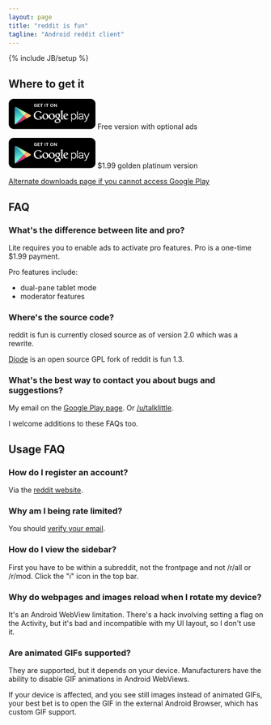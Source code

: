 ```yaml
---
layout: page
title: "reddit is fun"
tagline: "Android reddit client"
---
```

{% include JB/setup %}

## Where to get it

[![Lite version on Google Play](/assets/images/get_it_on_play_logo_large.png)](http://play.google.com/store/apps/details?id=com.andrewshu.android.reddit)
Free version with optional ads

[![Pro version on Google Play](/assets/images/get_it_on_play_logo_large.png)](http://play.google.com/store/apps/details?id=com.andrewshu.android.redditdonation)
$1.99 golden platinum version

[Alternate downloads page if you cannot access Google Play](http://github.com/talklittle/reddit-is-fun/downloads)


## FAQ

### What's the difference between lite and pro?

Lite requires you to enable ads to activate pro features. Pro is a one-time $1.99 payment.

Pro features include:
* dual-pane tablet mode
* moderator features

### Where's the source code?

reddit is fun is currently closed source as of version 2.0 which was a rewrite.

[Diode](http://github.com/zagaberoo/diode) is an open source GPL fork of reddit is fun 1.3.

### What's the best way to contact you about bugs and suggestions?

My email on the [Google Play page](http://play.google.com/store/apps/details?id=com.andrewshu.android.reddit). Or [/u/talklittle](http://www.reddit.com/u/talklittle).

I welcome additions to these FAQs too.


## Usage FAQ

### How do I register an account?

Via the [reddit website](https://ssl.reddit.com/login).

### Why am I being rate limited?

You should [verify your email](https://ssl.reddit.com/prefs/update).

### How do I view the sidebar?

First you have to be within a subreddit, not the frontpage and not /r/all or /r/mod. Click the "i" icon in the top bar.

### Why do webpages and images reload when I rotate my device?

It's an Android WebView limitation. There's a hack involving setting a flag on the Activity, but it's bad and incompatible with my UI layout, so I don't use it.

### Are animated GIFs supported?

They are supported, but it depends on your device. Manufacturers have the ability to disable GIF animations in Android WebViews.

If your device is affected, and you see still images instead of animated GIFs, your best bet is to open the GIF in the external Android Browser, which has custom GIF support.

